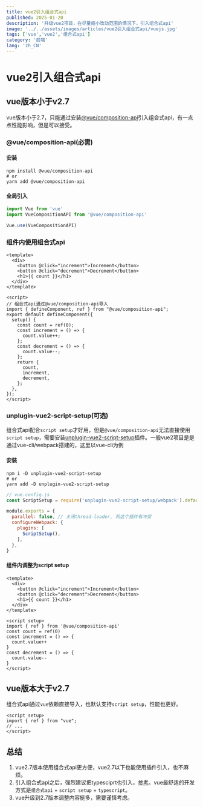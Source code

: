 ```yaml
---
title: vue2引入组合式api
published: 2025-01-20
description: '升级vue2项目，在尽量缩小改动范围的情况下，引入组合式api'
image: '../../assets/images/articles/vue2引入组合式api/vuejs.jpg'
tags: ['vue','vue2','组合式api']
category: '前端'
lang: 'zh_CN'
---
```

##

# vue2引入组合式api


## vue版本小于v2.7

vue版本小于2.7，只能通过安装[@vue/composition-api](https://www.npmjs.com/package/@vue/composition-api)引入组合式api，有一点点性能影响，但是可以接受。

### @vue/composition-api(必需)

#### 安装
```shell
npm install @vue/composition-api
# or
yarn add @vue/composition-api
```

#### 全局引入
```js
import Vue from 'vue'
import VueCompositionAPI from '@vue/composition-api'

Vue.use(VueCompositionAPI)
```

### 组件内使用组合式api
```vue
<template>
  <div>
    <button @click="increment">Increment</button>
    <button @click="decrement">Decrement</button>
    <h1>{{ count }}</h1>
  </div>
</template>

<script>
// 组合式api通过@vue/composition-api导入
import { defineComponent, ref } from "@vue/composition-api";
export default defineComponent({
  setup() {
    const count = ref(0);
    const increment = () => {
      count.value++;
    };
    const decrement = () => {
      count.value--;
    };
    return {
      count,
      increment,
      decrement,
    };
  },
});
</script>
```

### unplugin-vue2-script-setup(可选)
组合式api配合`script setup`才好用，但是`@vue/composition-api`无法直接使用`script setup`，需要安装[unplugin-vue2-script-setup](https://www.npmjs.com/package/unplugin-vue2-script-setup)插件。一般vue2项目是是通过vue-cli/webpack搭建的，这里以vue-cli为例

#### 安装

```shell
npm i -D unplugin-vue2-script-setup
# or
yarn add -D unplugin-vue2-script-setup
```

```js
// vue.config.js
const ScriptSetup = require('unplugin-vue2-script-setup/webpack').default

module.exports = {
  parallel: false, // 关闭thread-loader, 和这个插件有冲突
  configureWebpack: {
    plugins: [
      ScriptSetup(),
    ],
  },
}
```

#### 组件内调整为script setup
```vue
<template>
  <div>
    <button @click="increment">Increment</button>
    <button @click="decrement">Decrement</button>
    <h1>{{ count }}</h1>
  </div>
</template>

<script setup>
import { ref } from '@vue/composition-api'
const count = ref(0)
const increment = () => {
  count.value++
}
const decrement = () => {
  count.value--
}
</script>
```


## vue版本大于v2.7
组合式api通过`vue`依赖直接导入，也默认支持`script setup`，性能也更好。
```vue
<script setup>
import { ref } from "vue";
// ...
</script>
```

## 总结
1. vue2.7版本使用组合式api更方便，vue2.7以下也能使用插件引入，也不麻烦。
2. 引入组合式api之后，强烈建议把typesciprt也引入，[参考](/posts/vue2引入typescript/)。vue最舒适的开发方式是`组合式api` + `script setup` + `typescript`。
3. vue升级到2.7版本调整内容挺多，需要谨慎考虑。



